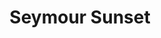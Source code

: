 ---
layout: product
product_id: 1419067555902
id: 1419067555902
title: Seymour Sunset
body_html: >-
  <p>Taken upon Mt. Seymour in Vancouver during the summer of 2017.</p>

  <p>We took a quick hike up Mt. Seymour to catch the evening sun going down. You’d be surprised that for such a short hike, the elevation gain really gets to you. Also not depicted in the photograph are the hoards of bugs that swarmed us.</p>

  <p> </p>
vendor: Connell McCarthy
product_type: Posters, Prints, & Visual Artwork
created_at: 2018-08-22T19:51:25-04:00
handle: seymour-sunset
updated_at: 2022-11-23T20:02:42-05:00
published_at: 2018-08-22T19:38:24-04:00
template_suffix: ""
status: active
published_scope: global
tags: aerial, Batch 01, mountain, mountains, Print, range, summer, sunset
admin_graphql_api_id: gid://shopify/Product/1419067555902
variants:
  - product_id: 1419067555902
    id: 39577175228478
    title: 8x10” / Full Colour
    price: "35.00"
    sku: CM-PP-B1-10-XXS-FC
    position: 1
    inventory_policy: continue
    compare_at_price: null
    fulfillment_service: manual
    inventory_management: shopify
    option1: 8x10”
    option2: Full Colour
    option3: null
    created_at: 2021-09-01T14:35:22-04:00
    updated_at: 2022-02-07T16:03:30-05:00
    taxable: true
    barcode: ""
    grams: 208
    image_id: 6198858416190
    weight: 0.208
    weight_unit: kg
    inventory_item_id: 41671615873086
    inventory_quantity: 100
    old_inventory_quantity: 100
    requires_shipping: true
    admin_graphql_api_id: gid://shopify/ProductVariant/39577175228478
  - product_id: 1419067555902
    id: 39577175261246
    title: 8x10” / Black & White
    price: "35.00"
    sku: CM-PP-B1-10-XXS-BW
    position: 2
    inventory_policy: continue
    compare_at_price: null
    fulfillment_service: manual
    inventory_management: shopify
    option1: 8x10”
    option2: Black & White
    option3: null
    created_at: 2021-09-01T14:35:22-04:00
    updated_at: 2022-02-07T16:03:30-05:00
    taxable: true
    barcode: ""
    grams: 208
    image_id: 6198858350654
    weight: 0.208
    weight_unit: kg
    inventory_item_id: 41671615905854
    inventory_quantity: 100
    old_inventory_quantity: 100
    requires_shipping: true
    admin_graphql_api_id: gid://shopify/ProductVariant/39577175261246
  - product_id: 1419067555902
    id: 39577175294014
    title: 8.5x11” / Full Colour
    price: "35.00"
    sku: CM-PP-B1-10-XS-FC
    position: 3
    inventory_policy: continue
    compare_at_price: null
    fulfillment_service: manual
    inventory_management: shopify
    option1: 8.5x11”
    option2: Full Colour
    option3: null
    created_at: 2021-09-01T14:35:22-04:00
    updated_at: 2022-02-07T16:03:30-05:00
    taxable: true
    barcode: ""
    grams: 208
    image_id: 6198858416190
    weight: 0.208
    weight_unit: kg
    inventory_item_id: 41671615938622
    inventory_quantity: 100
    old_inventory_quantity: 100
    requires_shipping: true
    admin_graphql_api_id: gid://shopify/ProductVariant/39577175294014
  - product_id: 1419067555902
    id: 39577175326782
    title: 8.5x11” / Black & White
    price: "35.00"
    sku: CM-PP-B1-10-XS-BW
    position: 4
    inventory_policy: continue
    compare_at_price: null
    fulfillment_service: manual
    inventory_management: shopify
    option1: 8.5x11”
    option2: Black & White
    option3: null
    created_at: 2021-09-01T14:35:22-04:00
    updated_at: 2022-02-07T16:03:31-05:00
    taxable: true
    barcode: ""
    grams: 208
    image_id: 6198858350654
    weight: 0.208
    weight_unit: kg
    inventory_item_id: 41671615971390
    inventory_quantity: 100
    old_inventory_quantity: 100
    requires_shipping: true
    admin_graphql_api_id: gid://shopify/ProductVariant/39577175326782
  - product_id: 1419067555902
    id: 39577175359550
    title: 13x19” / Full Colour
    price: "40.00"
    sku: CM-PP-B1-10-S-FC
    position: 5
    inventory_policy: continue
    compare_at_price: null
    fulfillment_service: manual
    inventory_management: shopify
    option1: 13x19”
    option2: Full Colour
    option3: null
    created_at: 2021-09-01T14:35:22-04:00
    updated_at: 2022-02-07T16:03:36-05:00
    taxable: true
    barcode: ""
    grams: 208
    image_id: 6198858416190
    weight: 0.208
    weight_unit: kg
    inventory_item_id: 41671616004158
    inventory_quantity: 100
    old_inventory_quantity: 100
    requires_shipping: true
    admin_graphql_api_id: gid://shopify/ProductVariant/39577175359550
  - product_id: 1419067555902
    id: 39577175392318
    title: 13x19” / Black & White
    price: "40.00"
    sku: CM-PP-B1-10-S-BW
    position: 6
    inventory_policy: continue
    compare_at_price: null
    fulfillment_service: manual
    inventory_management: shopify
    option1: 13x19”
    option2: Black & White
    option3: null
    created_at: 2021-09-01T14:35:22-04:00
    updated_at: 2022-02-07T16:03:36-05:00
    taxable: true
    barcode: ""
    grams: 208
    image_id: 6198858350654
    weight: 0.208
    weight_unit: kg
    inventory_item_id: 41671616036926
    inventory_quantity: 100
    old_inventory_quantity: 100
    requires_shipping: true
    admin_graphql_api_id: gid://shopify/ProductVariant/39577175392318
  - product_id: 1419067555902
    id: 39577175425086
    title: 16x20” / Full Colour
    price: "50.00"
    sku: CM-PP-B1-10-M-FC
    position: 7
    inventory_policy: continue
    compare_at_price: null
    fulfillment_service: manual
    inventory_management: shopify
    option1: 16x20”
    option2: Full Colour
    option3: null
    created_at: 2021-09-01T14:35:22-04:00
    updated_at: 2022-02-07T16:03:35-05:00
    taxable: true
    barcode: ""
    grams: 208
    image_id: 6198858416190
    weight: 0.208
    weight_unit: kg
    inventory_item_id: 41671616069694
    inventory_quantity: 100
    old_inventory_quantity: 100
    requires_shipping: true
    admin_graphql_api_id: gid://shopify/ProductVariant/39577175425086
  - product_id: 1419067555902
    id: 39577175457854
    title: 16x20” / Black & White
    price: "50.00"
    sku: CM-PP-B1-10-M-BW
    position: 8
    inventory_policy: continue
    compare_at_price: null
    fulfillment_service: manual
    inventory_management: shopify
    option1: 16x20”
    option2: Black & White
    option3: null
    created_at: 2021-09-01T14:35:22-04:00
    updated_at: 2022-02-07T16:03:35-05:00
    taxable: true
    barcode: ""
    grams: 208
    image_id: 6198858350654
    weight: 0.208
    weight_unit: kg
    inventory_item_id: 41671616102462
    inventory_quantity: 100
    old_inventory_quantity: 100
    requires_shipping: true
    admin_graphql_api_id: gid://shopify/ProductVariant/39577175457854
  - product_id: 1419067555902
    id: 39577175490622
    title: 20x24” / Full Colour
    price: "60.00"
    sku: CM-PP-B1-10-L-FC
    position: 9
    inventory_policy: continue
    compare_at_price: null
    fulfillment_service: manual
    inventory_management: shopify
    option1: 20x24”
    option2: Full Colour
    option3: null
    created_at: 2021-09-01T14:35:22-04:00
    updated_at: 2022-02-07T16:03:36-05:00
    taxable: true
    barcode: ""
    grams: 208
    image_id: 6198858416190
    weight: 0.208
    weight_unit: kg
    inventory_item_id: 41671616135230
    inventory_quantity: 100
    old_inventory_quantity: 100
    requires_shipping: true
    admin_graphql_api_id: gid://shopify/ProductVariant/39577175490622
  - product_id: 1419067555902
    id: 39577175523390
    title: 20x24” / Black & White
    price: "60.00"
    sku: CM-PP-B1-10-L-BW
    position: 10
    inventory_policy: continue
    compare_at_price: null
    fulfillment_service: manual
    inventory_management: shopify
    option1: 20x24”
    option2: Black & White
    option3: null
    created_at: 2021-09-01T14:35:22-04:00
    updated_at: 2022-02-07T16:03:40-05:00
    taxable: true
    barcode: ""
    grams: 208
    image_id: 6198858350654
    weight: 0.208
    weight_unit: kg
    inventory_item_id: 41671616167998
    inventory_quantity: 100
    old_inventory_quantity: 100
    requires_shipping: true
    admin_graphql_api_id: gid://shopify/ProductVariant/39577175523390
  - product_id: 1419067555902
    id: 39577175556158
    title: 20x30” / Full Colour
    price: "70.00"
    sku: CM-PP-B1-10-XL-FC
    position: 11
    inventory_policy: continue
    compare_at_price: null
    fulfillment_service: manual
    inventory_management: shopify
    option1: 20x30”
    option2: Full Colour
    option3: null
    created_at: 2021-09-01T14:35:22-04:00
    updated_at: 2022-02-07T16:03:41-05:00
    taxable: true
    barcode: ""
    grams: 208
    image_id: 6198858416190
    weight: 0.208
    weight_unit: kg
    inventory_item_id: 41671616200766
    inventory_quantity: 100
    old_inventory_quantity: 100
    requires_shipping: true
    admin_graphql_api_id: gid://shopify/ProductVariant/39577175556158
  - product_id: 1419067555902
    id: 39577175588926
    title: 20x30” / Black & White
    price: "70.00"
    sku: CM-PP-B1-10-XL-BW
    position: 12
    inventory_policy: continue
    compare_at_price: null
    fulfillment_service: manual
    inventory_management: shopify
    option1: 20x30”
    option2: Black & White
    option3: null
    created_at: 2021-09-01T14:35:22-04:00
    updated_at: 2022-02-07T16:03:40-05:00
    taxable: true
    barcode: ""
    grams: 208
    image_id: 6198858350654
    weight: 0.208
    weight_unit: kg
    inventory_item_id: 41671616233534
    inventory_quantity: 100
    old_inventory_quantity: 100
    requires_shipping: true
    admin_graphql_api_id: gid://shopify/ProductVariant/39577175588926
  - product_id: 1419067555902
    id: 39577175621694
    title: 24x36” / Full Colour
    price: "90.00"
    sku: CM-PP-B1-10-XXL-FC
    position: 13
    inventory_policy: continue
    compare_at_price: null
    fulfillment_service: manual
    inventory_management: shopify
    option1: 24x36”
    option2: Full Colour
    option3: null
    created_at: 2021-09-01T14:35:22-04:00
    updated_at: 2022-02-07T16:03:41-05:00
    taxable: true
    barcode: ""
    grams: 208
    image_id: 6198858416190
    weight: 0.208
    weight_unit: kg
    inventory_item_id: 41671616266302
    inventory_quantity: 100
    old_inventory_quantity: 100
    requires_shipping: true
    admin_graphql_api_id: gid://shopify/ProductVariant/39577175621694
  - product_id: 1419067555902
    id: 39577175654462
    title: 24x36” / Black & White
    price: "90.00"
    sku: CM-PP-B1-10-XXL-BW
    position: 14
    inventory_policy: continue
    compare_at_price: null
    fulfillment_service: manual
    inventory_management: shopify
    option1: 24x36”
    option2: Black & White
    option3: null
    created_at: 2021-09-01T14:35:22-04:00
    updated_at: 2022-02-07T16:03:41-05:00
    taxable: true
    barcode: ""
    grams: 208
    image_id: 6198858350654
    weight: 0.208
    weight_unit: kg
    inventory_item_id: 41671616299070
    inventory_quantity: 100
    old_inventory_quantity: 100
    requires_shipping: true
    admin_graphql_api_id: gid://shopify/ProductVariant/39577175654462
  - product_id: 1419067555902
    id: 39577175687230
    title: 30x40” / Full Colour
    price: "100.00"
    sku: CM-PP-B1-10-XXXL-FC
    position: 15
    inventory_policy: continue
    compare_at_price: null
    fulfillment_service: manual
    inventory_management: shopify
    option1: 30x40”
    option2: Full Colour
    option3: null
    created_at: 2021-09-01T14:35:22-04:00
    updated_at: 2022-02-07T16:03:45-05:00
    taxable: true
    barcode: ""
    grams: 208
    image_id: 6198858416190
    weight: 0.208
    weight_unit: kg
    inventory_item_id: 41671616331838
    inventory_quantity: 100
    old_inventory_quantity: 100
    requires_shipping: true
    admin_graphql_api_id: gid://shopify/ProductVariant/39577175687230
  - product_id: 1419067555902
    id: 39577175719998
    title: 30x40” / Black & White
    price: "100.00"
    sku: CM-PP-B1-10-XXXL-BW
    position: 16
    inventory_policy: continue
    compare_at_price: null
    fulfillment_service: manual
    inventory_management: shopify
    option1: 30x40”
    option2: Black & White
    option3: null
    created_at: 2021-09-01T14:35:22-04:00
    updated_at: 2022-02-07T16:03:45-05:00
    taxable: true
    barcode: ""
    grams: 208
    image_id: 6198858350654
    weight: 0.208
    weight_unit: kg
    inventory_item_id: 41671616364606
    inventory_quantity: 100
    old_inventory_quantity: 100
    requires_shipping: true
    admin_graphql_api_id: gid://shopify/ProductVariant/39577175719998
options:
  - product_id: 1419067555902
    id: 1948204761150
    name: Size
    position: 1
    values:
      - 8x10”
      - 8.5x11”
      - 13x19”
      - 16x20”
      - 20x24”
      - 20x30”
      - 24x36”
      - 30x40”
  - product_id: 1419067555902
    id: 8590008811582
    name: Color
    position: 2
    values:
      - Full Colour
      - Black & White
images:
  - product_id: 1419067555902
    id: 6198858416190
    position: 1
    created_at: 2019-03-04T19:47:52-05:00
    updated_at: 2021-05-04T20:39:37-04:00
    alt: null
    width: 1000
    height: 1500
    src: https://cdn.shopify.com/s/files/1/1624/2355/products/CM---Seymour-Sunset-_Product-Mockup-2019.jpg?v=1620175177
    variant_ids:
      - 39577175228478
      - 39577175294014
      - 39577175359550
      - 39577175425086
      - 39577175490622
      - 39577175556158
      - 39577175621694
      - 39577175687230
    admin_graphql_api_id: gid://shopify/ProductImage/6198858416190
  - product_id: 1419067555902
    id: 6198858350654
    position: 2
    created_at: 2019-03-04T19:47:51-05:00
    updated_at: 2021-05-04T20:39:37-04:00
    alt: null
    width: 1000
    height: 1500
    src: https://cdn.shopify.com/s/files/1/1624/2355/products/CM---Seymour-Sunset-_Product-Mockup-2019_-B_W.jpg?v=1620175177
    variant_ids:
      - 39577175261246
      - 39577175326782
      - 39577175392318
      - 39577175457854
      - 39577175523390
      - 39577175588926
      - 39577175654462
      - 39577175719998
    admin_graphql_api_id: gid://shopify/ProductImage/6198858350654
  - product_id: 1419067555902
    id: 28230266650686
    position: 3
    created_at: 2021-05-04T20:39:50-04:00
    updated_at: 2021-05-04T20:39:50-04:00
    alt: null
    width: 2000
    height: 1800
    src: https://cdn.shopify.com/s/files/1/1624/2355/products/PAR_02_0001.png?v=1620175190
    variant_ids: []
    admin_graphql_api_id: gid://shopify/ProductImage/28230266650686
  - product_id: 1419067555902
    id: 29846615785534
    position: 4
    created_at: 2022-11-23T20:02:42-05:00
    updated_at: 2022-11-23T20:02:42-05:00
    alt: null
    width: 1971
    height: 1306
    src: https://cdn.shopify.com/s/files/1/1624/2355/products/SeymourSunset.jpg?v=1669251762
    variant_ids: []
    admin_graphql_api_id: gid://shopify/ProductImage/29846615785534
image:
  product_id: 1419067555902
  id: 6198858416190
  position: 1
  created_at: 2019-03-04T19:47:52-05:00
  updated_at: 2021-05-04T20:39:37-04:00
  alt: null
  width: 1000
  height: 1500
  src: https://cdn.shopify.com/s/files/1/1624/2355/products/CM---Seymour-Sunset-_Product-Mockup-2019.jpg?v=1620175177
  variant_ids:
    - 39577175228478
    - 39577175294014
    - 39577175359550
    - 39577175425086
    - 39577175490622
    - 39577175556158
    - 39577175621694
    - 39577175687230
  admin_graphql_api_id: gid://shopify/ProductImage/6198858416190

---